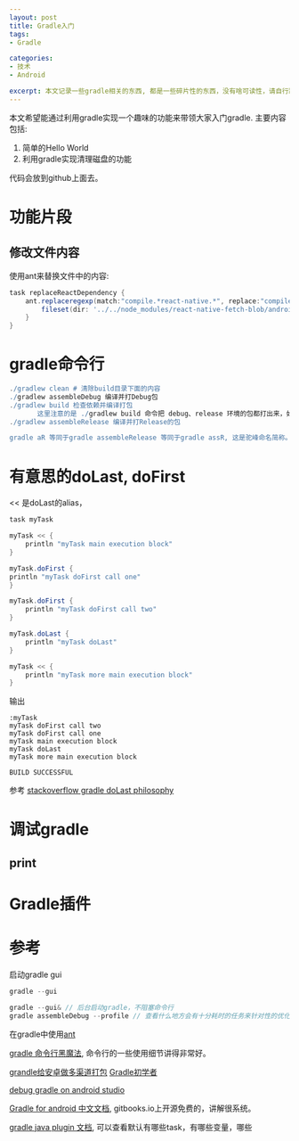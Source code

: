 ```yaml
---
layout: post
title: Gradle入门
tags:
- Gradle

categories:
- 技术
- Android

excerpt: 本文记录一些gradle相关的东西, 都是一些碎片性的东西，没有啥可读性，请自行跳过。
---
```

本文希望能通过利用gradle实现一个趣味的功能来带领大家入门gradle. 主要内容包括:

1. 简单的Hello World
1. 利用gradle实现清理磁盘的功能


代码会放到github上面去。

# 功能片段
## 修改文件内容
使用ant来替换文件中的内容:

~~~Groovy
task replaceReactDependency {
    ant.replaceregexp(match:"compile.*react-native.*", replace:"compile project(':ReactAndroid')", flags:'g', byline:true) {
        fileset(dir: '../../node_modules/react-native-fetch-blob/android', includes: 'build.gradle')
    }
}
~~~
# gradle命令行

```Groovy
./gradlew clean # 清除build目录下面的内容
./gradlew assembleDebug 编译并打Debug包
./gradlew build 检查依赖并编译打包
       这里注意的是 ./gradlew build 命令把 debug、release 环境的包都打出来，如果正式发布只需要打 Release 的包，该怎么办呢，下面介绍一个很有用的命令 assemble , 如
./gradlew assembleRelease 编译并打Release的包

gradle aR 等同于gradle assembleRelease 等同于gradle assR, 这是驼峰命名简称。只要没有其它命令匹配 aR就能工作
```

# 有意思的doLast, doFirst

<< 是doLast的alias，

```Groovy
task myTask

myTask << {
    println "myTask main execution block"
}

myTask.doFirst {
println "myTask doFirst call one"
}

myTask.doFirst {
    println "myTask doFirst call two"
}

myTask.doLast {
    println "myTask doLast"
}

myTask << {
    println "myTask more main execution block"
}
```

输出

```
:myTask
myTask doFirst call two
myTask doFirst call one
myTask main execution block
myTask doLast
myTask more main execution block

BUILD SUCCESSFUL
```

参考 [stackoverflow gradle doLast philosophy](http://stackoverflow.com/questions/13503489/gradle-dolast-philosophy)

# 调试gradle
## print
##

# Gradle插件

# 参考
启动gradle gui

```java
gradle --gui

gradle --gui& // 后台启动gradle，不阻塞命令行
gradle assembleDebug --profile // 查看什么地方会有十分耗时的任务来针对性的优化。
```

在gradle中使用[ant](https://docs.gradle.org/current/userguide/ant.html)

[gradle 命令行黑魔法](http://www.huangbowen.net/blog/2013/09/01/command-line-of-gradle/), 命令行的一些使用细节讲得非常好。

[grandle给安卓做多渠道打包](http://stormzhang.com/devtools/2015/01/15/android-studio-tutorial6/)
[Gradle初学者](http://stormzhang.com/android/2016/07/02/gradle-for-android-beginners/)

[debug gradle on android studio](http://galenlin.github.io/en/android/2016/01/29/debug-gradle-on-android-studio.html)

[Gradle for android 中文文档](https://chaosleong.gitbooks.io/gradle-for-android/content/introduction/index.html), gitbooks.io上开源免费的，讲解很系统。

[gradle java plugin 文档](https://docs.gradle.org/current/userguide/java_plugin.html), 可以查看默认有哪些task，有哪些变量，哪些
